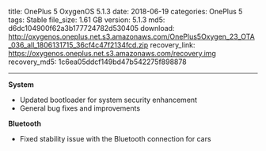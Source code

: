 title: OnePlus 5 OxygenOS 5.1.3
date: 2018-06-19
categories: OnePlus 5
tags: Stable
file_size: 1.61 GB
version: 5.1.3
md5: d6dc104900f62a3b177724782d530405
download: http://oxygenos.oneplus.net.s3.amazonaws.com/OnePlus5Oxygen_23_OTA_036_all_1806131715_36cf4c47f2134fcd.zip
recovery_link: https://oxygenos.oneplus.net.s3.amazonaws.com/recovery.img
recovery_md5: 1c6ea05ddcf149bd47b542275f898878

---
**System**
* Updated bootloader for system security enhancement
* General bug fixes and improvements

**Bluetooth**
* Fixed stability issue with the Bluetooth connection for cars
